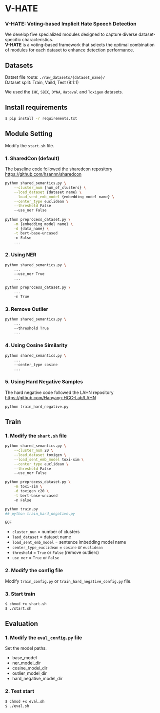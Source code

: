 # V-HATE
### V-HATE: Voting-based Implicit Hate Speech Detection
We develop five specialized modules designed to capture diverse dataset-specific characteristics.  
**V-HATE** is a voting-based framework that selects the optimal combination of modules for each dataset to enhance detection performance.  
## Datasets
Datset file route: `./raw_datasets/{dataset_name}/`  
Dataset split: Train, Vaild, Test (8:1:1)  

We used the `IHC`, `SBIC`, `DYNA`, `Hateval` and `Toxigen` datasets.

## Install requirements
```bash
$ pip install -r requirements.txt
```
## Module Setting
Modify the `start.sh` file.
### 1. SharedCon (default)
The baseline code followed the sharedcon repository
https://github.com/hsannn/sharedcon
```sh
python shared_semantics.py \
    --cluster_num {num_of_clusters} \
    --load_dataset {dataset name} \
    --load_sent_emb_model {embedding model name} \
    --center_type euclidean \
    --threshold False
    --use_ner False
    
python preprocess_dataset.py \
    -m {embedding model name} \
    -d {data_name} \
    -t bert-base-uncased
    -n False
    ...

```
### 2. Using NER
```sh
python shared_semantics.py \
    ...
    --use_ner True
    ...

python preprocess_dataset.py \
    ...
    -n True
```
### 3. Remove Outlier
```sh
python shared_semantics.py \
    ...
    --threshold True
    ...
```
### 4. Using Cosine Similarity
```sh
python shared_semantics.py \
    ...
    --center_type cosine
    ...
```
### 5. Using Hard Negative Samples
The hard negative code followed the LAHN repository  
https://github.com/Hanyang-HCC-Lab/LAHN
```sh
python train_hard_negative.py
```

## Train
### 1. Modify the `shart.sh` file
```sh
python shared_semantics.py \
    --cluster_num 20 \
    --load_dataset toxigen \
    --load_sent_emb_model toxi-sim \
    --center_type euclidean \
    --threshold False
    --use_ner False

python preprocess_dataset.py \
    -m toxi-sim \
    -d toxigen_c20 \
    -t bert-base-uncased
    -n False

python train.py
## python train_hard_negative.py

EOF
```
- `cluster_nun` = number of clusters  
- `laod_dataset` = dataset name  
- `load_sent_emb_model` = sentence imbedding model name  
- `center_type_euclidean` = `cosine` or `euclidean`  
- `threshold` = `True` or `False` (remove outliers)
- `use_ner` = `True` or `False`

### 2. Modify the config file
Modify `train_config.py` or `train_hard_negative_config.py` file.


### 3. Start train
```bash
$ chmod +x shart.sh 
$ ./start.sh
```

## Evaluation
### 1. Modify the `eval_config.py` file
Set the model paths.
- base_model
- ner_model_dir
- cosine_model_dir
- outlier_model_dir
- hard_negative_model_dir

### 2. Test start
```bash
$ chmod +x eval.sh 
$ ./eval.sh
```
